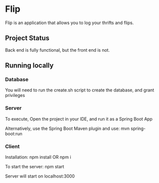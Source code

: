 # Flip

Flip is an application that allows you to log your thrifts and flips. 

## Project Status

Back end is fully functional, but the front end is not.

## Running locally

### Database

You will need to run the create.sh script to create the database, and grant privileges

### Server

To execute,  Open the project in your IDE, and run it as a Spring Boot App

Alternatively, use the Spring Boot Maven plugin and use: 
mvn spring-boot:run 

### Client

Installation: 
npm install  OR npm i

To start the server:
npm start

Server will start on localhost:3000


